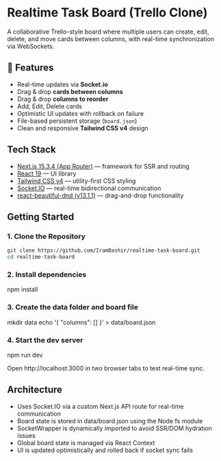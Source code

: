 # Realtime Task Board (Trello Clone)

A collaborative Trello-style board where multiple users can create, edit, delete, and move cards between columns, with real-time synchronization via WebSockets.


## 🚀 Features

-  Real-time updates via **Socket.io**
-  Drag & drop **cards between columns**
-  Drag & drop **columns to reorder**
-  Add, Edit, Delete cards
-  Optimistic UI updates with rollback on failure
-  File-based persistent storage (`board.json`)
-  Clean and responsive **Tailwind CSS v4** design


## Tech Stack


- [Next.js 15.3.4 (App Router)](https://nextjs.org/) — framework for SSR and routing
- [React 19](https://react.dev/) — UI library
- [Tailwind CSS v4](https://tailwindcss.com/) — utility-first CSS styling
- [Socket.IO](https://socket.io/) — real-time bidirectional communication
- [react-beautiful-dnd (v13.1.1)](https://github.com/atlassian/react-beautiful-dnd) — drag-and-drop functionality


## Getting Started

### 1. Clone the Repository

```bash
git clone https://github.com/IramBashir/realtime-task-board.git
cd realtime-task-board
```
### 2. Install dependencies

npm install


### 3. Create the data folder and board file

mkdir data
echo '{ "columns": [] }' > data/board.json


### 4. Start the dev server

npm run dev

Open http://localhost:3000 in two browser tabs to test real-time sync.


## Architecture

- Uses Socket.IO via a custom Next.js API route for real-time communication
- Board state is stored in data/board.json using the Node fs module
- SocketWrapper is dynamically imported to avoid SSR/DOM hydration issues
- Global board state is managed via React Context
- UI is updated optimistically and rolled back if socket sync fails